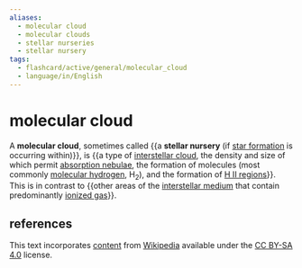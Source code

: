 ```yaml
---
aliases:
  - molecular cloud
  - molecular clouds
  - stellar nurseries
  - stellar nursery
tags:
  - flashcard/active/general/molecular_cloud
  - language/in/English
---
```


# molecular cloud

A __molecular cloud__, sometimes called {{a __stellar nursery__ (if [star formation](star%20formation.md) is occurring within)}}, is {{a type of [interstellar cloud](interstellar%20cloud.md), the density and size of which permit [absorption nebulae](dark%20nebula.md), the formation of molecules (most commonly [molecular hydrogen](hydrogen.md), H<sub>2</sub>), and the formation of [H II regions](H%20II%20region.md)}}. This is in contrast to {{other areas of the [interstellar medium](interstellar%20medium.md) that contain predominantly [ionized gas](plasma%20(physics).md)}}. <!--SR:!2024-09-29,41,290!2024-09-05,14,230!2024-08-23,15,290-->

## references

This text incorporates [content](https://en.wikipedia.org/wiki/molecular_cloud) from [Wikipedia](Wikipedia.md) available under the [CC BY-SA 4.0](https://creativecommons.org/licenses/by-sa/4.0/) license.
